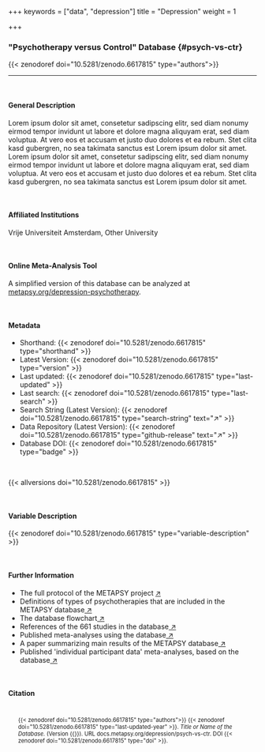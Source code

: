 +++
keywords = ["data", "depression"]
title = "Depression"
weight = 1

+++
### "Psychotherapy versus Control" Database {#psych-vs-ctr}

{{< zenodoref doi="10.5281/zenodo.6617815" type="authors">}}

---

<br>

#### General Description

Lorem ipsum dolor sit amet, consetetur sadipscing elitr, sed diam nonumy eirmod tempor invidunt ut labore et dolore magna aliquyam erat, sed diam voluptua. At vero eos et accusam et justo duo dolores et ea rebum. Stet clita kasd gubergren, no sea takimata sanctus est Lorem ipsum dolor sit amet. Lorem ipsum dolor sit amet, consetetur sadipscing elitr, sed diam nonumy eirmod tempor invidunt ut labore et dolore magna aliquyam erat, sed diam voluptua. At vero eos et accusam et justo duo dolores et ea rebum. Stet clita kasd gubergren, no sea takimata sanctus est Lorem ipsum dolor sit amet.

<br>

#### Affiliated Institutions

Vrije Universiteit Amsterdam, Other University

<br>

#### Online Meta-Analysis Tool

A simplified version of this database can be analyzed at <a href="https://www.metapsy.org/depression-psychotherapy" target="_blank">metapsy.org/depression-psychotherapy</a>.

<br>

#### Metadata

- Shorthand: {{< zenodoref doi="10.5281/zenodo.6617815" type="shorthand" >}}
- Latest Version: {{< zenodoref doi="10.5281/zenodo.6617815" type="version" >}}
- Last updated: {{< zenodoref doi="10.5281/zenodo.6617815" type="last-updated" >}}
- Last search: {{< zenodoref doi="10.5281/zenodo.6617815" type="last-search" >}}
- Search String (Latest Version): {{< zenodoref doi="10.5281/zenodo.6617815" type="search-string" text="↗" >}}
- Data Repository (Latest Version): {{< zenodoref doi="10.5281/zenodo.6617815" type="github-release" text="↗" >}}
- Database DOI: {{< zenodoref doi="10.5281/zenodo.6617815" type="badge" >}}

<br>

{{< allversions doi="10.5281/zenodo.6617815" >}}

<br>

#### Variable Description

{{< zenodoref doi="10.5281/zenodo.6617815" type="variable-description" >}}

<br>

#### Further Information

<ul>
  <li>The full protocol of the METAPSY project <a href="/uploads/protocol.pdf" target="_blank">↗</a></li>
  <li>Definitions of types of psychotherapies that are included in the METAPSY database<a href="/uploads/psychotherapies.pdf" target="_blank"> ↗</a></li>
  <li>The database flowchart<a href="/uploads/flowchart.pdf" target="_blank"> ↗</a></li>
  <li>References of the 661 studies in the database<a href="/uploads/references.pdf" target="_blank"> ↗</a></li>
  <li>Published meta-analyses using the database<a href="/uploads/published_meta_analyses.pdf" target="_blank"> ↗</a></li>
  <li>A paper summarizing main results of the METAPSY database<a href="/uploads/summary_metapsy.pdf" target="_blank"> ↗</a></li>
  <li>Published 'individual participant data'  meta-analyses, based on the database<a href="/uploads/ipd_ma.pdf" target="_blank"> ↗</a></li>
</ul>

<br>

#### Citation

<div class="citation" style='background-color: var(--body-color); padding: 20px 20px 20px 20px; font-size: 80%; -webkit-filter: grayscale(100%); filter: grayscale(100%);'>
{{< zenodoref doi="10.5281/zenodo.6617815" type="authors">}} 
{{< zenodoref doi="10.5281/zenodo.6617815" type="last-updated-year" >}}. 
<i>Title or Name of the Database.</i> 
(Version {{<zenodoref doi="10.5281/zenodo.6617815" type="version">}}).
URL docs.metapsy.org/depression/psych-vs-ctr. 
DOI {{< zenodoref doi="10.5281/zenodo.6617815" type="doi" >}}.
</div>

<br></br>

